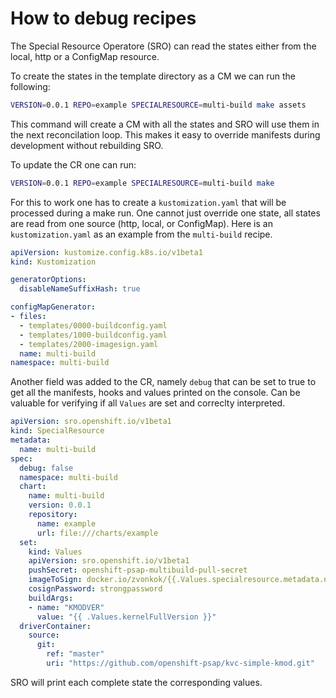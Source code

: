 # How to debug recipes

The Special Resource Operatore (SRO) can read the states either from the local,
http or a ConfigMap resource.

To create the states in the template directory as a CM we can run the
following:

```bash
VERSION=0.0.1 REPO=example SPECIALRESOURCE=multi-build make assets
```

This command will create a CM with all the states and SRO will use them in the
next reconcilation loop. This makes it easy to override manifests during
development without rebuilding SRO.

To update the CR one can run:

```bash
VERSION=0.0.1 REPO=example SPECIALRESOURCE=multi-build make
```

For this to work one has to create a `kustomization.yaml` that will be processed
during a make run. One cannot just override one state, all states are
read from one source (http, local, or ConfigMap). Here is an `kustomization.yaml` as an example from the
`multi-build` recipe.

```yaml
apiVersion: kustomize.config.k8s.io/v1beta1
kind: Kustomization

generatorOptions:
  disableNameSuffixHash: true

configMapGenerator:
- files:
  - templates/0000-buildconfig.yaml
  - templates/1000-buildconfig.yaml
  - templates/2000-imagesign.yaml
  name: multi-build
namespace: multi-build
```

Another field was added to the CR, namely `debug` that can be set to true to get
all the manifests, hooks and values printed on the console. Can be valuable for
verifying if all `Values` are set and correclty interpreted.

```yaml
apiVersion: sro.openshift.io/v1beta1
kind: SpecialResource
metadata:
  name: multi-build
spec:
  debug: false
  namespace: multi-build
  chart:
    name: multi-build
    version: 0.0.1
    repository:
      name: example
      url: file:///charts/example
  set:
    kind: Values
    apiVersion: sro.openshift.io/v1beta1
    pushSecret: openshift-psap-multibuild-pull-secret
    imageToSign: docker.io/zvonkok/{{.Values.specialresource.metadata.name}}-{{.Values.groupName.driverContainer}}:v{{.Values.kernelFullVersion}}
    cosignPassword: strongpassword
    buildArgs:
    - name: "KMODVER"
      value: "{{ .Values.kernelFullVersion }}"
  driverContainer:
    source:
      git:
        ref: "master"
        uri: "https://github.com/openshift-psap/kvc-simple-kmod.git"
```

SRO will print each complete state the corresponding values.
